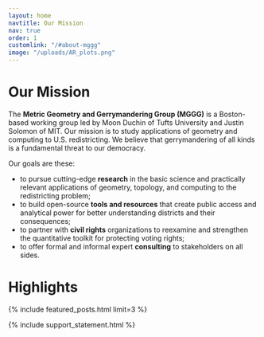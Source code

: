 ```yaml
---
layout: home
navtitle: Our Mission
nav: true
order: 1
customlink: "/#about-mggg"
image: "/uploads/AR_plots.png"
---
```


<h1>Our Mission</h1>

The **Metric Geometry and Gerrymandering Group (MGGG)** is a Boston-based
working group led by Moon Duchin of Tufts University and Justin Solomon of MIT.
Our mission is to study applications of geometry and computing to U.S.
redistricting. We believe that gerrymandering of all kinds is a fundamental
threat to our democracy.

Our goals are these:

- to pursue cutting-edge **research** in the basic science and practically
  relevant applications of geometry, topology, and computing to the
  redistricting problem;
- to build open-source **tools and resources** that create public access and
  analytical power for better understanding districts and their consequences;
- to partner with **civil rights** organizations to reexamine and strengthen the
  quantitative toolkit for protecting voting rights;
- to offer formal and informal expert **consulting** to stakeholders on all
  sides.

# Highlights

{% include featured_posts.html limit=3 %}

{% include support_statement.html %}
